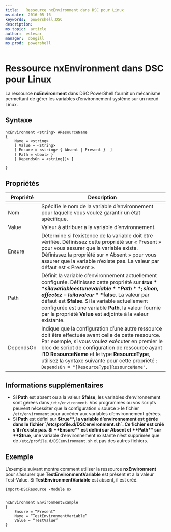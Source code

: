 ```yaml
---
title:   Ressource nxEnvironment dans DSC pour Linux
ms.date:  2016-05-16
keywords:  powershell,DSC
description:  
ms.topic:  article
author:  eslesar
manager:  dongill
ms.prod:  powershell
---
```


# Ressource nxEnvironment dans DSC pour Linux

La ressource **nxEnvironment** dans DSC PowerShell fournit un mécanisme permettant de gérer les variables d’environnement système sur un nœud Linux.

## Syntaxe

```
nxEnvironment <string> #ResourceName
{
    Name = <string>
    [ Value = <string>
    [ Ensure = <string> { Absent | Present }  ]
    [ Path = <bool> }
    [ DependsOn = <string[]> ]

}
```

## Propriétés

|  Propriété |  Description | 
|---|---|
| Nom| Spécifie le nom de la variable d’environnement pour laquelle vous voulez garantir un état spécifique.| 
| Value| Valeur à attribuer à la variable d’environnement.| 
| Ensure| Détermine si l’existence de la variable doit être vérifiée. Définissez cette propriété sur « Present » pour vous assurer que la variable existe. Définissez la propriété sur « Absent » pour vous assurer que la variable n’existe pas. La valeur par défaut est « Present ».| 
| Path| Définit la variable d’environnement actuellement configurée. Définissez cette propriété sur **$true** si la variable est une variable **Path** ; sinon, affectez-lui la valeur **$false**. La valeur par défaut est **$false**. Si la variable actuellement configurée est une variable **Path**, la valeur fournie par la propriété **Value** est adjointe à la valeur existante.| 
| DependsOn | Indique que la configuration d’une autre ressource doit être effectuée avant celle de cette ressource. Par exemple, si vous voulez exécuter en premier le bloc de script de configuration de ressource ayant l’**ID** **ResourceName** et le type **ResourceType**, utilisez la syntaxe suivante pour cette propriété : `DependsOn = "[ResourceType]ResourceName"`.| 

## Informations supplémentaires

* Si **Path** est absent ou a la valeur **$false**, les variables d’environnement sont gérées dans `/etc/environment`. Vos programmes ou vos scripts peuvent nécessiter que la configuration « source » le fichier `/etc/environment` pour accéder aux variables d’environnement gérées.
* Si **Path** est défini sur **$true**, la variable d’environnement est gérée dans le fichier `/etc/profile.d/DSCenvironment.sh`. Ce fichier est créé s’il n’existe pas. Si **Ensure** est défini sur Absent et **Path** sur **$true**, une variable d’environnement existante n’est supprimée que de `/etc/profile.d/DSCenvironment.sh` et pas des autres fichiers.

## Exemple

L’exemple suivant montre comment utiliser la ressource **nxEnvironment** pour s’assurer que **TestEnvironmentVariable** est présent et a la valeur Test-Value. Si **TestEnvironmentVariable** est absent, il est créé.

```
Import-DSCResource -Module nx 


nxEnvironment EnvironmentExample
{
    Ensure = “Present”
    Name = “TestEnvironmentVariable”
    Value = “TestValue”
}
```




<!--HONumber=May16_HO3-->


